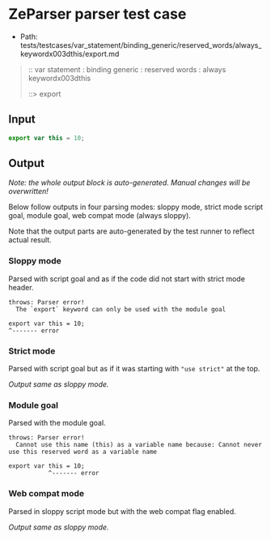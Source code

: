 # ZeParser parser test case

- Path: tests/testcases/var_statement/binding_generic/reserved_words/always_keywordx003dthis/export.md

> :: var statement : binding generic : reserved words : always keywordx003dthis
>
> ::> export

## Input

`````js
export var this = 10;
`````

## Output

_Note: the whole output block is auto-generated. Manual changes will be overwritten!_

Below follow outputs in four parsing modes: sloppy mode, strict mode script goal, module goal, web compat mode (always sloppy).

Note that the output parts are auto-generated by the test runner to reflect actual result.

### Sloppy mode

Parsed with script goal and as if the code did not start with strict mode header.

`````
throws: Parser error!
  The `export` keyword can only be used with the module goal

export var this = 10;
^------- error
`````

### Strict mode

Parsed with script goal but as if it was starting with `"use strict"` at the top.

_Output same as sloppy mode._

### Module goal

Parsed with the module goal.

`````
throws: Parser error!
  Cannot use this name (this) as a variable name because: Cannot never use this reserved word as a variable name

export var this = 10;
           ^------- error
`````


### Web compat mode

Parsed in sloppy script mode but with the web compat flag enabled.

_Output same as sloppy mode._
